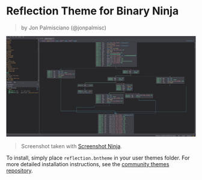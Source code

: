 # Reflection Theme for Binary Ninja

> by Jon Palmisciano (@jonpalmisc)

![Reflection Theme Preview](preview.png)

> Screenshot taken with [Screenshot Ninja](https://github.com/jonpalmisc/screenshot_ninja).

To install, simply place `reflection.bntheme` in your user themes folder. For
more detailed installation instructions, see the [community themes
repository](https://github.com/Vector35/community-themes).


